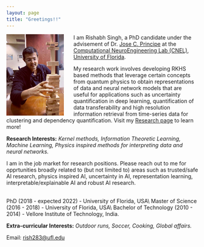 ```yaml
---
layout: page
title: "Greetings!!"
---
```

<img style="float: left; padding-right:25px" src="assets/me.JPG" width="30%" height="30%">I am Rishabh Singh, a PhD candidate under the advisement of Dr. [Jose C. Principe](https://www.ece.ufl.edu/people/faculty/jose-c-principe/) at the [Computational NeuroEngineering Lab (CNEL)](http://www.cnel.ufl.edu), [University of Florida](https://www.ufl.edu).

My research work involves developing RKHS based methods that leverage certain concepts from quantum physics to obtain representations of data and neural network models that are useful for applications such as uncertainty quantification in deep learning, quantification of data transferability and high resolution information retrieval from time-series data for clustering and dependency quantification. Visit my [Research page](research.md) to learn more!

**Research Interests:** *Kernel methods, Information Theoretic Learning, Machine Learning, Physics inspired methods for interpreting data and neural networks.*

I am in the job market for research positions. Please reach out to me for opprtunities broadly related to (but not limited to) areas such as trusted/safe AI research, physics inspired AI, uncertainty in AI, representation learning, interpretable/explainable AI and robust AI research.

<br>
PhD (2018 - expected 2022) - University of Florida, USA\
Master of Science (2016 - 2018) - University of Florida, USA\
Bachelor of Technology (2010 - 2014) - Vellore Institute of Technology, India.

<br>

**Extra-curricular Interests:** *Outdoor runs, Soccer, Cooking, Global affairs.*


Email: rish283@ufl.edu

<!-- ![Visitor Count](https : //profile-counter.glitch.me/rish283/count.svg) -->

